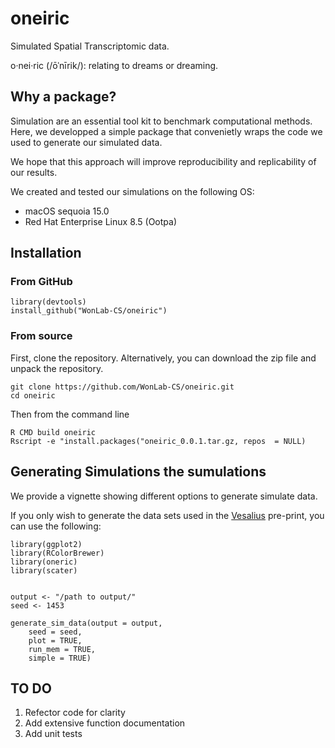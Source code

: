 # oneiric

Simulated Spatial Transcriptomic data.

o·nei·ric (/ōˈnīrik/): relating to dreams or dreaming.

## Why a package?

Simulation are an essential tool kit to benchmark computational methods. Here, we developped a simple package
that convenietly wraps the code we used to generate our simulated data. 

We hope that this approach will improve reproducibility and replicability of our results. 

We created and tested our simulations on the following OS:

* macOS sequoia 15.0
* Red Hat Enterprise Linux 8.5 (Ootpa)

## Installation 
### From GitHub
```
library(devtools)
install_github("WonLab-CS/oneiric")
```

### From source
First, clone the repository. Alternatively, you can download the zip file and unpack the repository. 

```
git clone https://github.com/WonLab-CS/oneiric.git
cd oneiric 
```

Then from the command line
```
R CMD build oneiric
Rscript -e "install.packages("oneiric_0.0.1.tar.gz, repos  = NULL)
```

## Generating Simulations the sumulations

We provide a vignette showing different options to generate simulate data. 


If you only wish to generate the data sets used in the [Vesalius](https://www.biorxiv.org/content/10.1101/2024.08.31.610638v2) pre-print, you can use the following:

```
library(ggplot2)
library(RColorBrewer)
library(oneric)
library(scater)


output <- "/path to output/"
seed <- 1453

generate_sim_data(output = output,
    seed = seed,
    plot = TRUE,
    run_mem = TRUE,
    simple = TRUE)
```

## TO DO

1. Refector code for clarity
2. Add extensive function documentation
3. Add unit tests